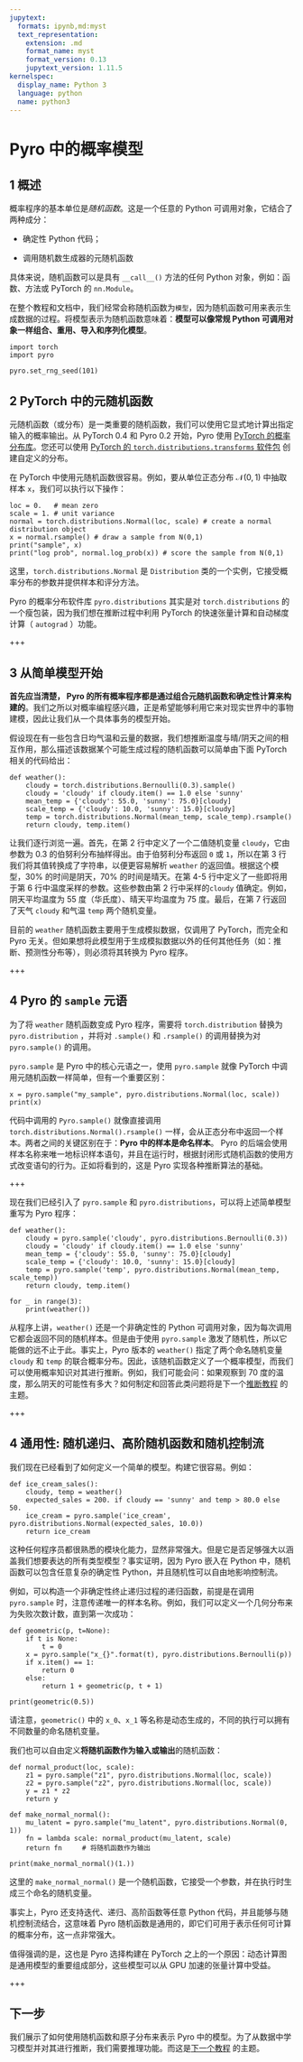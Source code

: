 ```yaml
---
jupytext:
  formats: ipynb,md:myst
  text_representation:
    extension: .md
    format_name: myst
    format_version: 0.13
    jupytext_version: 1.11.5
kernelspec:
  display_name: Python 3
  language: python
  name: python3
---
```


#  Pyro 中的概率模型

## 1 概述
概率程序的基本单位是*随机函数*。这是一个任意的 Python 可调用对象，它结合了两种成分：

- 确定性 Python 代码；

- 调用随机数生成器的元随机函数


具体来说，随机函数可以是具有 `__call__()` 方法的任何 Python 对象，例如：函数、方法或 PyTorch 的 `nn.Module`。

在整个教程和文档中，我们经常会称随机函数为`模型`，因为随机函数可用来表示生成数据的过程。将模型表示为随机函数意味着：**模型可以像常规 Python 可调用对象一样组合、重用、导入和序列化模型**。

```{code-cell}
import torch
import pyro

pyro.set_rng_seed(101)
```

## 2 PyTorch 中的元随机函数

元随机函数（或分布）是一类重要的随机函数，我们可以使用它显式地计算出指定输入的概率输出。从 PyTorch 0.4 和 Pyro 0.2 开始，Pyro 使用 [PyTorch 的概率分布库](http://pytorch.org/docs/master/distributions.html)。您还可以使用 [PyTorch 的 `torch.distributions.transforms` 软件包](http://pytorch.org/docs/master/distributions.html#module-torch.distributions.transforms) 创建自定义的分布。

在 PyTorch 中使用元随机函数很容易。例如，要从单位正态分布 $\mathcal{N}(0,1)$ 中抽取样本 `x`，我们可以执行以下操作：

```{code-cell}
loc = 0.   # mean zero
scale = 1. # unit variance
normal = torch.distributions.Normal(loc, scale) # create a normal distribution object
x = normal.rsample() # draw a sample from N(0,1)
print("sample", x)
print("log prob", normal.log_prob(x)) # score the sample from N(0,1)
```

这里，`torch.distributions.Normal` 是 `Distribution` 类的一个实例，它接受概率分布的参数并提供样本和评分方法。 

Pyro 的概率分布软件库 `pyro.distributions` 其实是对 `torch.distributions` 的一个瘦包装，因为我们想在推断过程中利用 PyTorch 的快速张量计算和自动梯度计算（ `autograd` ）功能。

+++

## 3 从简单模型开始

**首先应当清楚， Pyro 的所有概率程序都是通过组合元随机函数和确定性计算来构建的**。我们之所以对概率编程感兴趣，正是希望能够利用它来对现实世界中的事物建模，因此让我们从一个具体事务的模型开始。

假设现在有一些包含日均气温和云量的数据，我们想推断温度与晴/阴天之间的相互作用，那么描述该数据某个可能生成过程的随机函数可以简单由下面 PyTorch 相关的代码给出：

```{code-cell}
def weather():
    cloudy = torch.distributions.Bernoulli(0.3).sample()
    cloudy = 'cloudy' if cloudy.item() == 1.0 else 'sunny'
    mean_temp = {'cloudy': 55.0, 'sunny': 75.0}[cloudy]
    scale_temp = {'cloudy': 10.0, 'sunny': 15.0}[cloudy]
    temp = torch.distributions.Normal(mean_temp, scale_temp).rsample()
    return cloudy, temp.item()
```

让我们逐行浏览一遍。首先，在第 2 行中定义了一个二值随机变量 `cloudy`，它由参数为 $0.3$ 的伯努利分布抽样得出。由于伯努利分布返回 `0` 或 `1`，所以在第 3 行我们将其值转换成了字符串，以便更容易解析 `weather` 的返回值。根据这个模型，30% 的时间是阴天，70% 的时间是晴天。在第 4-5 行中定义了一些即将用于第 6 行中温度采样的参数。这些参数由第 2 行中采样的`cloudy` 值确定。例如，阴天平均温度为 $55$ 度（华氏度）、晴天平均温度为 $75$ 度。最后，在第 7 行返回了天气 `cloudy` 和气温 `temp` 两个随机变量。

目前的 `weather` 随机函数主要用于生成模拟数据，仅调用了 PyTorch，而完全和 Pyro 无关。但如果想将此模型用于生成模拟数据以外的任何其他任务（如：推断、预测性分布等），则必须将其转换为 Pyro 程序。

+++

## 4  Pyro 的 `sample` 元语

为了将 `weather` 随机函数变成 Pyro 程序，需要将 `torch.distribution` 替换为 `pyro.distribution` ，并将对 `.sample()` 和 `.rsample()` 的调用替换为对 `pyro.sample()` 的调用。

`pyro.sample` 是 Pyro 中的核心元语之一，使用 `pyro.sample` 就像 PyTorch 中调用元随机函数一样简单，但有一个重要区别：

```{code-cell}
x = pyro.sample("my_sample", pyro.distributions.Normal(loc, scale))
print(x)
```

代码中调用的 `Pyro.sample()` 就像直接调用 `torch.distributions.Normal().rsample()` 一样，会从正态分布中返回一个样本。两者之间的关键区别在于：**Pyro 中的样本是命名样本**。 Pyro 的后端会使用样本名称来唯一地标识样本语句，并且在运行时，根据封闭形式随机函数的使用方式改变语句的行为。正如将看到的，这是 Pyro 实现各种推断算法的基础。

+++

现在我们已经引入了 `pyro.sample` 和 `pyro.distributions`，可以将上述简单模型重写为 Pyro 程序：

```{code-cell}
def weather():
    cloudy = pyro.sample('cloudy', pyro.distributions.Bernoulli(0.3))
    cloudy = 'cloudy' if cloudy.item() == 1.0 else 'sunny'
    mean_temp = {'cloudy': 55.0, 'sunny': 75.0}[cloudy]
    scale_temp = {'cloudy': 10.0, 'sunny': 15.0}[cloudy]
    temp = pyro.sample('temp', pyro.distributions.Normal(mean_temp, scale_temp))
    return cloudy, temp.item()

for _ in range(3):
    print(weather())
```

从程序上讲，`weather()`  还是一个非确定性的 Python 可调用对象，因为每次调用它都会返回不同的随机样本。但是由于使用 `pyro.sample` 激发了随机性，所以它能做的远不止于此。事实上，Pyro 版本的 `weather()` 指定了两个命名随机变量 `cloudy` 和 `temp` 的联合概率分布。因此，该随机函数定义了一个概率模型，而我们可以使用概率知识对其进行推断。例如，我们可能会问：如果观察到 $70$ 度的温度，那么阴天的可能性有多大？如何制定和回答此类问题将是下一个[推断教程](003_svi_part_i.ipynb) 的主题。

+++

## 4 通用性: 随机递归、高阶随机函数和随机控制流

我们现在已经看到了如何定义一个简单的模型。构建它很容易。例如：

```{code-cell}
def ice_cream_sales():
    cloudy, temp = weather()
    expected_sales = 200. if cloudy == 'sunny' and temp > 80.0 else 50.
    ice_cream = pyro.sample('ice_cream', pyro.distributions.Normal(expected_sales, 10.0))
    return ice_cream
```

这种任何程序员都很熟悉的模块化能力，显然非常强大。但是它是否足够强大以涵盖我们想要表达的所有类型模型？事实证明，因为 Pyro 嵌入在 Python 中，随机函数可以包含任意复杂的确定性 Python，并且随机性可以自由地影响控制流。

例如，可以构造一个非确定性终止递归过程的递归函数，前提是在调用 `pyro.sample` 时，注意传递唯一的样本名称。例如，我们可以定义一个几何分布来为失败次数计数，直到第一次成功：

```{code-cell}
def geometric(p, t=None):
    if t is None:
        t = 0
    x = pyro.sample("x_{}".format(t), pyro.distributions.Bernoulli(p))
    if x.item() == 1:
        return 0
    else:
        return 1 + geometric(p, t + 1)
    
print(geometric(0.5))
```

请注意，`geometric()` 中的 `x_0`、`x_1` 等名称是动态生成的，不同的执行可以拥有不同数量的命名随机变量。

我们也可以自由定义**将随机函数作为输入或输出**的随机函数：

```{code-cell}
def normal_product(loc, scale):
    z1 = pyro.sample("z1", pyro.distributions.Normal(loc, scale))
    z2 = pyro.sample("z2", pyro.distributions.Normal(loc, scale))
    y = z1 * z2
    return y

def make_normal_normal():
    mu_latent = pyro.sample("mu_latent", pyro.distributions.Normal(0, 1))
    fn = lambda scale: normal_product(mu_latent, scale)
    return fn     # 将随机函数作为输出

print(make_normal_normal()(1.))
```

这里的 `make_normal_normal()` 是一个随机函数，它接受一个参数，并在执行时生成三个命名的随机变量。

事实上，Pyro 还支持迭代、递归、高阶函数等任意 Python 代码，并且能够与随机控制流结合，这意味着 Pyro 随机函数是通用的，即它们可用于表示任何可计算的概率分布，这一点非常强大。

值得强调的是，这也是 Pyro 选择构建在 PyTorch 之上的一个原因：动态计算图是通用模型的重要组成部分，这些模型可以从 GPU 加速的张量计算中受益。

+++

## 下一步

我们展示了如何使用随机函数和原子分布来表示 Pyro 中的模型。为了从数据中学习模型并对其进行推断，我们需要推理功能。而这是[下一个教程](002_intro_part_ii.ipynb) 的主题。
